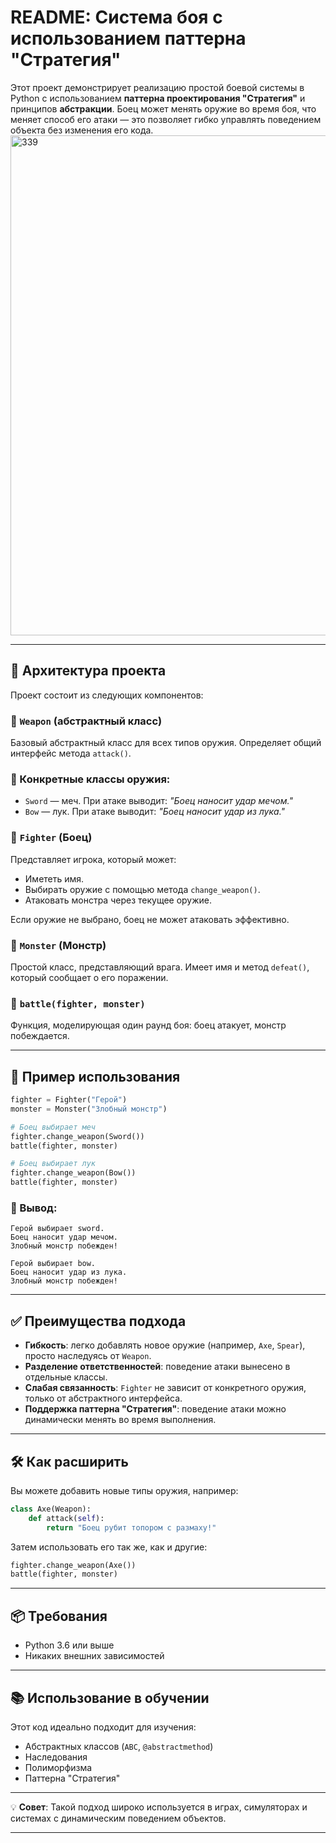 # README: Система боя с использованием паттерна "Стратегия"

Этот проект демонстрирует реализацию простой боевой системы в Python с использованием **паттерна проектирования "Стратегия"** и принципов **абстракции**. Боец может менять оружие во время боя, что меняет способ его атаки — это позволяет гибко управлять поведением объекта без изменения его кода.
<img width="761" height="800" alt="339" src="https://github.com/user-attachments/assets/03a4522a-2601-4f2c-b1cc-f7a4a6e5a9f0" />

---

## 🧩 Архитектура проекта

Проект состоит из следующих компонентов:

### 🔹 `Weapon` (абстрактный класс)
Базовый абстрактный класс для всех типов оружия. Определяет общий интерфейс метода `attack()`.

### 🔹 Конкретные классы оружия:
- `Sword` — меч. При атаке выводит: *"Боец наносит удар мечом."*
- `Bow` — лук. При атаке выводит: *"Боец наносит удар из лука."*

### 🔹 `Fighter` (Боец)
Представляет игрока, который может:
- Имететь имя.
- Выбирать оружие с помощью метода `change_weapon()`.
- Атаковать монстра через текущее оружие.

Если оружие не выбрано, боец не может атаковать эффективно.

### 🔹 `Monster` (Монстр)
Простой класс, представляющий врага. Имеет имя и метод `defeat()`, который сообщает о его поражении.

### 🔹 `battle(fighter, monster)`
Функция, моделирующая один раунд боя: боец атакует, монстр побеждается.

---

## 🚀 Пример использования

```python
fighter = Fighter("Герой")
monster = Monster("Злобный монстр")

# Боец выбирает меч
fighter.change_weapon(Sword())
battle(fighter, monster)

# Боец выбирает лук
fighter.change_weapon(Bow())
battle(fighter, monster)
```

### 🔧 Вывод:
```
Герой выбирает sword.
Боец наносит удар мечом.
Злобный монстр побежден!

Герой выбирает bow.
Боец наносит удар из лука.
Злобный монстр побежден!
```

---

## ✅ Преимущества подхода

- **Гибкость**: легко добавлять новое оружие (например, `Axe`, `Spear`), просто наследуясь от `Weapon`.
- **Разделение ответственностей**: поведение атаки вынесено в отдельные классы.
- **Слабая связанность**: `Fighter` не зависит от конкретного оружия, только от абстрактного интерфейса.
- **Поддержка паттерна "Стратегия"**: поведение атаки можно динамически менять во время выполнения.

---

## 🛠️ Как расширить

Вы можете добавить новые типы оружия, например:

```python
class Axe(Weapon):
    def attack(self):
        return "Боец рубит топором с размаху!"
```

Затем использовать его так же, как и другие:

```python
fighter.change_weapon(Axe())
battle(fighter, monster)
```

---

## 📦 Требования

- Python 3.6 или выше
- Никаких внешних зависимостей

---

## 📚 Использование в обучении

Этот код идеально подходит для изучения:
- Абстрактных классов (`ABC`, `@abstractmethod`)
- Наследования
- Полиморфизма
- Паттерна "Стратегия"

---

💡 **Совет**: Такой подход широко используется в играх, симуляторах и системах с динамическим поведением объектов.

---
